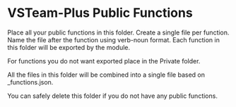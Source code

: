# VSTeam-Plus Public Functions

Place all your public functions in this folder. Create a single file per function. Name the file after the function using verb-noun format. Each function in this folder will be exported by the module.

For functions you do not want exported place in the Private folder.

All the files in this folder will be combined into a single file based on _functions.json.

You can safely delete this folder if you do not have any public functions.
